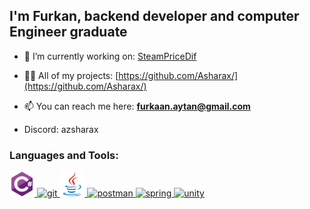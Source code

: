 <h2 align="left">I'm Furkan, backend developer and computer Engineer graduate </h2>

- 🔭 I’m currently working on: [SteamPriceDif](https://github.com/Asharax/steam-get-price-dif)

- 👨‍💻 All of my projects:  [https://github.com/Asharax/](https://github.com/Asharax/)

- 📫 You can reach me here: **furkaan.aytan@gmail.com**

- Discord: azsharax


<p align="left">
</p>

<h3 align="left">Languages and Tools:</h3>
<a href="https://www.w3schools.com/cs/" target="_blank" rel="noreferrer"> <img src="https://raw.githubusercontent.com/devicons/devicon/master/icons/csharp/csharp-original.svg" alt="csharp" width="40" height="40"/> </a> <a href="https://git-scm.com/" target="_blank" rel="noreferrer"> <img src="https://www.vectorlogo.zone/logos/git-scm/git-scm-icon.svg" alt="git" width="40" height="40"/> </a> <a href="https://www.java.com" target="_blank" rel="noreferrer"> <img src="https://raw.githubusercontent.com/devicons/devicon/master/icons/java/java-original.svg" alt="java" width="40" height="40"/> </a> <a href="https://postman.com" target="_blank" rel="noreferrer"> <img src="https://www.vectorlogo.zone/logos/getpostman/getpostman-icon.svg" alt="postman" width="40" height="40"/> </a> <a href="https://grails.org/" target="_blank" rel="noreferrer"> <img src="https://www.vectorlogo.zone/logos/grails/grails-icon.svg" alt="spring" width="40" height="40"/> </a> <a href="https://unity.com/" target="_blank" rel="noreferrer"> <img src="https://www.vectorlogo.zone/logos/unity3d/unity3d-icon.svg" alt="unity" width="40" height="40"/> </a> </p>

